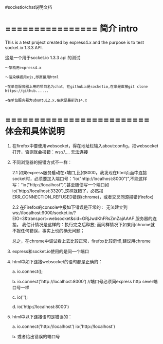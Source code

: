 #socketio/chat说明文档

================
简介 intro
================
This is a test project created by express4.x and the purpose is to test socket.io 1.3.3 API. 

这是一个用于socket.io 1.3.3 api 的测试

	～架构用express4.x

	～渲染模板用ejs,即直接用html

  	~在单位服务器上用的项目名为chat，在github上是socketio,在家是直接git clone https://github......

  	~在单位服务器为ubuntu12.x,在家是最新的14.x


=========================
体会和具体说明
=========================
1. 在firefox中要使用websocket，得在地址栏输入about:config，把websocket打开，否则就会报错：ws://.... 无法连接

2. 不同浏览器的报错方式不一样： 

	2.1 如果express服务启动在x端口,比如8000，我发现在html页面中连接socket时，必须要加入端口号：“io("http://localhost:8000")”,不能这样写：“io("http://localhost")”,甚至随便写一个端口如io('http://localhost:3320'),这样就错了，必然报ERR_CONNECTION_REFUSED错误(chrome)，或者交叉同源报错(firefox)

	2.2 在Firefox的console中报如下错误是正常的： 无法建立到 ws://localhost:9000/socket.io/?EIO=3&transport=websocket&sid=GRjJwdKhFRsZmZajAAAF 服务器的连接。 我估计情况是这样的：执行完之后释放; 而同样情况下如果用chrome就不报任何错误，事实上也的确无问题；

   总之，在chrome中调试看上去比较正常，firefox比较奇怪,建议用chrome
 

3. express和socket.io使用的是同一个端口

4. html中如下连接websocket的语句都是正确的：

	a. io.connect();

	b. io.connect('http://localhost:8000’) //端口号必须同express http sever端口号一样

	c. io('');

	d. io('http://localhost:8000')

5. html中以下连接语句是错误的：

	a. io.connect('http://localhost')  io('http://localhost')

	b. 或者给出错误的端口号
